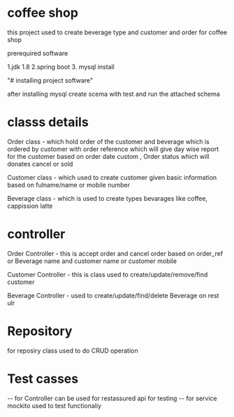 # coffee shop

this project used to create beverage type and customer and order for coffee shop

prerequired software

1.jdk 1.8
2.spring boot
3. mysql install

"# installing project software"

after installing mysql create scema with test and run the attached schema

# classs details

Order class - which hold order of the customer and beverage which is ordered by customer with order reference which will give
day wise report for the customer based on order date custom , Order status which will donates cancel or sold

Customer class - which used to create customer given basic information based on fulname/name or mobile number

Beverage class - which is used to create types bevarages like coffee, cappission latte


# controller

Order Controller - this is accept order and cancel order based on order_ref or Beverage name and customer name or customer mobile

Customer Controller - this is class used to create/update/remove/find  customer

Beverage Controller - used to create/update/find/delete Beverage on rest ulr
# Repository 

for reposiry class used to do CRUD operation


# Test casses

-- for Controller can be used for restassured api for testing 
-- for service mockito used to test functionaliy

